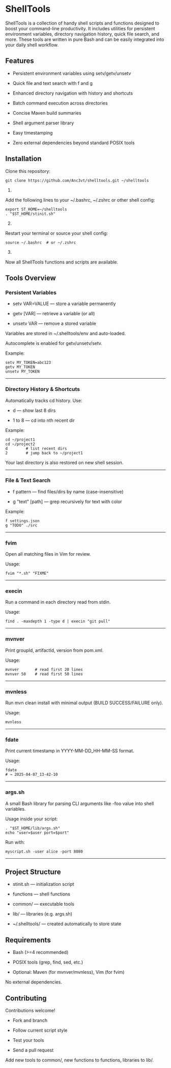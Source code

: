 # **ShellTools**

ShellTools is a collection of handy shell scripts and functions designed to boost your command-line productivity. It includes utilities for persistent environment variables, directory navigation history, quick file search, and more. These tools are written in pure Bash and can be easily integrated into your daily shell workflow.

## **Features**

* Persistent environment variables using setv/getv/unsetv

* Quick file and text search with f and g

* Enhanced directory navigation with history and shortcuts

* Batch command execution across directories

* Concise Maven build summaries

* Shell argument parser library

* Easy timestamping

* Zero external dependencies beyond standard POSIX tools

## **Installation**

Clone this repository:

`git clone https://github.com/Anc3vt/shelltools.git ~/shelltools`

1.

Add the following lines to your ~/.bashrc, ~/.zshrc or other shell config:

`export ST_HOME=~/shelltools`  
`. "$ST_HOME/stinit.sh"`

2.

Restart your terminal or source your shell config:

`source ~/.bashrc  # or ~/.zshrc`

3.

Now all ShellTools functions and scripts are available.

## **Tools Overview**

### **Persistent Variables**

* setv VAR=VALUE — store a variable permanently

* getv \[VAR\] — retrieve a variable (or all)

* unsetv VAR — remove a stored variable

Variables are stored in ~/.shelltools/env and auto-loaded.

Autocomplete is enabled for getv/unsetv/setv.

Example:

`setv MY_TOKEN=abc123`  
`getv MY_TOKEN`  
`unsetv MY_TOKEN`

---

### **Directory History & Shortcuts**

Automatically tracks cd history. Use:

* d — show last 8 dirs

* 1 to 8 — cd into nth recent dir

Example:

`cd ~/project1`  
`cd ~/project2`  
`d        # list recent dirs`  
`2        # jump back to ~/project1`

Your last directory is also restored on new shell session.

---

### **File & Text Search**

* f pattern — find files/dirs by name (case-insensitive)

* g "text" \[path\] — grep recursively for text with color

Example:

`f settings.json`  
`g "TODO" ./src`

---

### **fvim**

Open all matching files in Vim for review.

Usage:

`fvim "*.sh" "FIXME"`

---

### **execin**

Run a command in each directory read from stdin.

Usage:

`find . -maxdepth 1 -type d | execin "git pull"`

---

### **mvnver**

Print groupId, artifactId, version from pom.xml.

Usage:

`mvnver       # read first 20 lines`  
`mvnver 50    # read first 50 lines`

---

### **mvnless**

Run mvn clean install with minimal output (BUILD SUCCESS/FAILURE only).

Usage:

`mvnless`

---

### **fdate**

Print current timestamp in YYYY-MM-DD\_HH-MM-SS format.

Usage:

`fdate`  
`# → 2025-04-07_13-42-10`

---

### **args.sh**

A small Bash library for parsing CLI arguments like \-foo value into shell variables.

Usage inside your script:

`. "$ST_HOME/lib/args.sh"`  
`echo "user=$user port=$port"`

Run with:

`myscript.sh -user alice -port 8080`

---

## **Project Structure**

* stinit.sh — initialization script

* functions — shell functions

* common/ — executable tools

* lib/ — libraries (e.g. args.sh)

* \~/.shelltools/ — created automatically to store state

## **Requirements**

* Bash (\>=4 recommended)

* POSIX tools (grep, find, sed, etc.)

* Optional: Maven (for mvnver/mvnless), Vim (for fvim)

No external dependencies.

## **Contributing**

Contributions welcome\!

* Fork and branch

* Follow current script style

* Test your tools

* Send a pull request

Add new tools to common/, new functions to functions, libraries to lib/.

